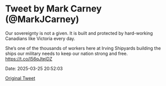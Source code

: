 # Tweet by Mark Carney (@MarkJCarney)

Our sovereignty is not a given. It is built and protected by hard-working Canadians like Victoria every day. 

She’s one of the thousands of workers here at Irving Shipyards building the ships our military needs to keep our nation strong and free. https://t.co/I56qJtejDZ

Date: 2025-03-25 20:52:03

[Original Tweet](https://x.com/MarkJCarney/status/1904637426594976192)
